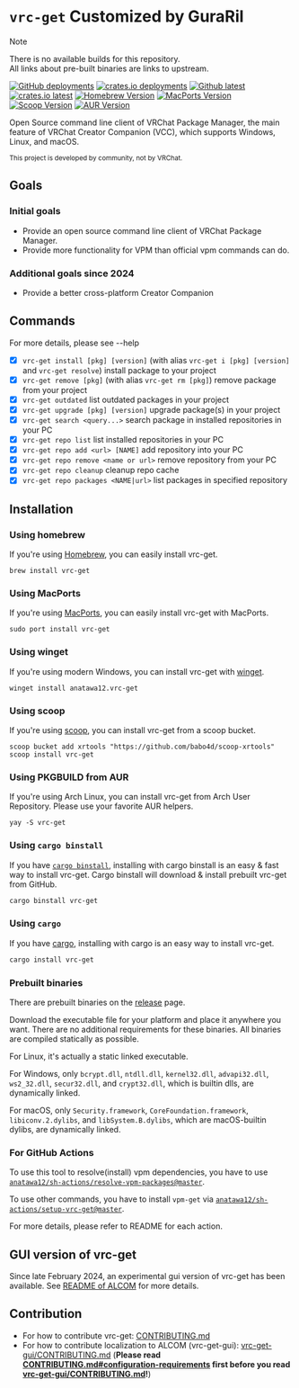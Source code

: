 `vrc-get` Customized by GuraRil
====

> [!NOTE]  
> There is no available builds for this repository.  
> All links about pre-built binaries are links to upstream.

[![GitHub deployments][shields-github-deploy]][release-vrc-get]
[![crates.io deployments][shields-crates-io-deploy]][crates-io-vrc-get]
[![Github latest][shields-github-version]][release-vrc-get]
[![crates.io latest][shields-crates-io-version]][crates-io-vrc-get]
[![Homebrew Version][shields-homebrew-version]][homebrew-vrc-get]
[![MacPorts Version][shields-macports-vrc-get]][macports-vrc-get]
[![Scoop Version][shields-scoop-version]][scoop-vrc-get]
[![AUR Version][shields-aur-version]][aur-vrc-get]

Open Source command line client of VRChat Package Manager, 
the main feature of VRChat Creator Companion (VCC), which supports Windows, Linux, and macOS.

<small>This project is developed by community, not by VRChat.</small>

## Goals

### Initial goals

- Provide an open source command line client of VRChat Package Manager.
- Provide more functionality for VPM than official vpm commands can do.

### Additional goals since 2024
- Provide a better cross-platform Creator Companion

## Commands

For more details, please see --help

- [x] `vrc-get install [pkg] [version]` (with alias `vrc-get i [pkg] [version]` and `vrc-get resolve`) 
  install package to your project
- [x] `vrc-get remove [pkg]` (with alias `vrc-get rm [pkg]`) remove package from your project
- [x] `vrc-get outdated` list outdated packages in your project
- [x] `vrc-get upgrade [pkg] [version]` upgrade package(s) in your project
- [x] `vrc-get search <query...>` search package in installed repositories in your PC
- [x] `vrc-get repo list` list installed repositories in your PC
- [x] `vrc-get repo add <url> [NAME]` add repository into your PC
- [x] `vrc-get repo remove <name or url>` remove repository from your PC
- [x] `vrc-get repo cleanup` cleanup repo cache
- [x] `vrc-get repo packages <NAME|url>` list packages in specified repository

## Installation

### Using homebrew

If you're using [Homebrew], you can easily install vrc-get.

```
brew install vrc-get
```

### Using MacPorts

If you're using [MacPorts], you can easily install vrc-get with MacPorts.

```
sudo port install vrc-get
```

### Using winget

If you're using modern Windows, you can install vrc-get with [winget].

```pwsh
winget install anatawa12.vrc-get
```

### Using scoop

<!-- TODO: update when published to official repository -->

If you're using [scoop], you can install vrc-get from a scoop bucket.

```
scoop bucket add xrtools "https://github.com/babo4d/scoop-xrtools"
scoop install vrc-get
```

### Using PKGBUILD from AUR

If you're using Arch Linux, you can install vrc-get from Arch User Repository.
Please use your favorite AUR helpers.

```
yay -S vrc-get
```

### Using `cargo binstall`

If you have [`cargo binstall`][cargo-binstall], installing with cargo binstall is an easy & fast way to install vrc-get.
Cargo binstall will download & install prebuilt vrc-get from GitHub.

```bash
cargo binstall vrc-get
```

### Using `cargo`

If you have [cargo], installing with cargo is an easy way to install vrc-get.

```bash
cargo install vrc-get
```

### Prebuilt binaries

There are prebuilt binaries on the [release][release-vrc-get] page.

Download the executable file for your platform and place it anywhere you want.
There are no additional requirements for these binaries. All binaries are compiled statically as possible.

For Linux, it's actually a static linked executable.

For Windows, only `bcrypt.dll`, `ntdll.dll`, `kernel32.dll`, `advapi32.dll`, `ws2_32.dll`, `secur32.dll`, 
and `crypt32.dll`, which is builtin dlls, are dynamically linked.

For macOS, only `Security.framework`, `CoreFoundation.framework`, `libiconv.2.dylibs`, and `libSystem.B.dylibs`, 
which are macOS-builtin dylibs, are dynamically linked.

### For GitHub Actions

To use this tool to resolve(install) vpm dependencies, you have to use 
[`anatawa12/sh-actions/resolve-vpm-packages@master`][resolve-vpm-packages].

To use other commands, you have to install `vpm-get` via [`anatawa12/sh-actions/setup-vrc-get@master`][setup-vrc-get].

For more details, please refer to README for each action.

## GUI version of vrc-get

Since late February 2024, an experimental gui version of vrc-get has been available.
See [README of ALCOM][alcom] for more details.

[shields-github-deploy]: https://img.shields.io/github/deployments/anatawa12/vrc-get/master%20branch?label=github%20deployment
[shields-crates-io-deploy]: https://img.shields.io/github/deployments/anatawa12/vrc-get/crates.io?label=crates.io%20deployment
[shields-github-version]: https://img.shields.io/github/v/release/anatawa12/vrc-get
[shields-crates-io-version]: https://img.shields.io/crates/v/vrc-get
[shields-aur-version]: https://img.shields.io/aur/version/vrc-get
[shields-homebrew-version]: https://img.shields.io/homebrew/v/vrc-get
[shields-macports-vrc-get]: https://img.shields.io/badge/dynamic/json?url=https%3A%2F%2Fports.macports.org%2Fapi%2Fv1%2Fports%2Fvrc-get%2F&query=%24.version&label=macports
[shields-scoop-version]: https://img.shields.io/scoop/v/vrc-get?bucket=https%3A%2F%2Fgithub.com%2Fbabo4d%2Fscoop-xrtools

<!-- TODO: macports: https://github.com/badges/shields/issues/9588 -->

[cargo]: https://github.com/rust-lang/cargo/
[cargo-binstall]: https://github.com/cargo-bins/cargo-binstall#cargo-binaryinstall
[Homebrew]: https://brew.sh
[MacPorts]: https://www.macports.org
[scoop]: https://scoop.sh
[winget]: https://learn.microsoft.com/windows/package-manager/

[alcom]: ./vrc-get-gui/README.md

[release-vrc-get]: https://github.com/anatawa12/vrc-get/releases/latest
[resolve-vpm-packages]: https://github.com/anatawa12/sh-actions/tree/master/resolve-vpm-packages
[setup-vrc-get]: https://github.com/anatawa12/sh-actions/tree/master/setup-vrc-get

[crates-io-vrc-get]: https://crates.io/crates/vrc-get
[aur-vrc-get]: https://aur.archlinux.org/packages/vrc-get
[homebrew-vrc-get]: https://formulae.brew.sh/formula/vrc-get
[macports-vrc-get]: https://ports.macports.org/port/vrc-get
[scoop-vrc-get]: https://github.com/babo4d/scoop-xrtools/blob/master/bucket/vrc-get.json

## Contribution

- For how to contribute vrc-get: [CONTRIBUTING.md](CONTRIBUTING.md)
- For how to contribute localization to ALCOM (vrc-get-gui): [vrc-get-gui/CONTRIBUTING.md](vrc-get-gui/CONTRIBUTING.md) (**Please read [CONTRIBUTING.md#configuration-requirements](CONTRIBUTING.md#configuration-requirements) first before you read [vrc-get-gui/CONTRIBUTING.md](vrc-get-gui/CONTRIBUTING.md)!**)

